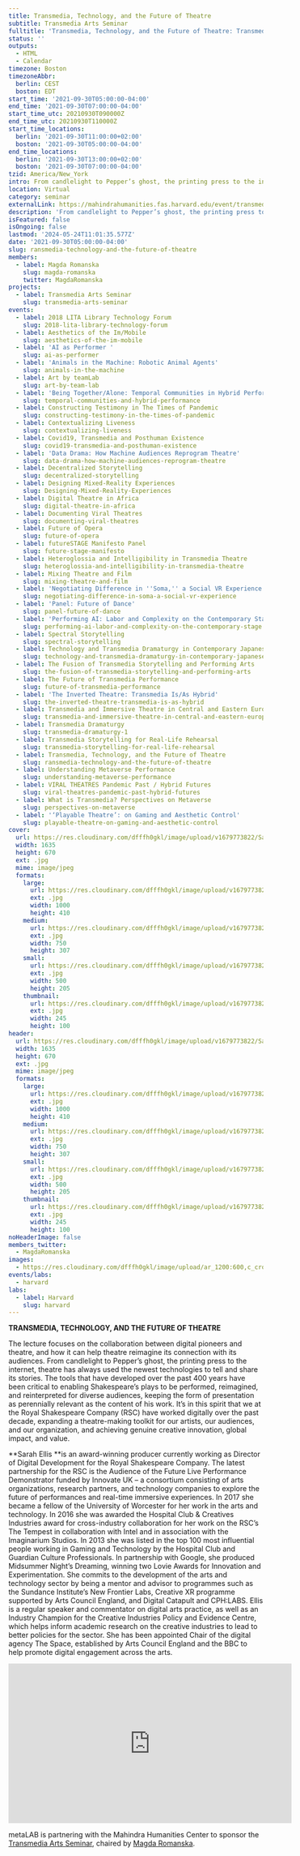 ```yaml
---
title: Transmedia, Technology, and the Future of Theatre
subtitle: Transmedia Arts Seminar
fulltitle: 'Transmedia, Technology, and the Future of Theatre: Transmedia Arts Seminar'
status: ''
outputs:
  - HTML
  - Calendar
timezone: Boston
timezoneAbbr:
  berlin: CEST
  boston: EDT
start_time: '2021-09-30T05:00:00-04:00'
end_time: '2021-09-30T07:00:00-04:00'
start_time_utc: 20210930T090000Z
end_time_utc: 20210930T110000Z
start_time_locations:
  berlin: '2021-09-30T11:00:00+02:00'
  boston: '2021-09-30T05:00:00-04:00'
end_time_locations:
  berlin: '2021-09-30T13:00:00+02:00'
  boston: '2021-09-30T07:00:00-04:00'
tzid: America/New_York
intro: From candlelight to Pepper’s ghost, the printing press to the internet, theatre has always used the newest technologies to tell and share its stories.
location: Virtual
category: seminar
externalLink: https://mahindrahumanities.fas.harvard.edu/event/transmedia-technology-and-future-theatre
description: 'From candlelight to Pepper’s ghost, the printing press to the internet, theatre has always used the newest technologies to tell and share its stories. '
isFeatured: false
isOngoing: false
lastmod: '2024-05-24T11:01:35.577Z'
date: '2021-09-30T05:00:00-04:00'
slug: ransmedia-technology-and-the-future-of-theatre
members:
  - label: Magda Romanska
    slug: magda-romanska
    twitter: MagdaRomanska
projects:
  - label: Transmedia Arts Seminar
    slug: transmedia-arts-seminar
events:
  - label: 2018 LITA Library Technology Forum
    slug: 2018-lita-library-technology-forum
  - label: Aesthetics of the Im/Mobile
    slug: aesthetics-of-the-im-mobile
  - label: 'AI as Performer '
    slug: ai-as-performer
  - label: 'Animals in the Machine: Robotic Animal Agents'
    slug: animals-in-the-machine
  - label: Art by teamLab
    slug: art-by-team-lab
  - label: 'Being Together/Alone: Temporal Communities in Hybrid Performances'
    slug: temporal-communities-and-hybrid-performance
  - label: Constructing Testimony in The Times of Pandemic
    slug: constructing-testimony-in-the-times-of-pandemic
  - label: Contextualizing Liveness
    slug: contextualizing-liveness
  - label: Covid19, Transmedia and Posthuman Existence
    slug: covid19-transmedia-and-posthuman-existence
  - label: 'Data Drama: How Machine Audiences Reprogram Theatre'
    slug: data-drama-how-machine-audiences-reprogram-theatre
  - label: Decentralized Storytelling
    slug: decentralized-storytelling
  - label: Designing Mixed-Reality Experiences
    slug: Designing-Mixed-Reality-Experiences
  - label: Digital Theatre in Africa
    slug: digital-theatre-in-africa
  - label: Documenting Viral Theatres
    slug: documenting-viral-theatres
  - label: Future of Opera
    slug: future-of-opera
  - label: futureSTAGE Manifesto Panel
    slug: future-stage-manifesto
  - label: Heteroglossia and Intelligibility in Transmedia Theatre
    slug: heteroglossia-and-intelligibility-in-transmedia-theatre
  - label: Mixing Theatre and Film
    slug: mixing-theatre-and-film
  - label: 'Negotiating Difference in ''Soma,'' a Social VR Experience '
    slug: negotiating-difference-in-soma-a-social-vr-experience
  - label: 'Panel: Future of Dance'
    slug: panel-future-of-dance
  - label: 'Performing AI: Labor and Complexity on the Contemporary Stage'
    slug: performing-ai-labor-and-complexity-on-the-contemporary-stage
  - label: Spectral Storytelling
    slug: spectral-storytelling
  - label: Technology and Transmedia Dramaturgy in Contemporary Japanese Performing Arts
    slug: technology-and-transmedia-dramaturgy-in-contemporary-japanese-performing-arts
  - label: The Fusion of Transmedia Storytelling and Performing Arts
    slug: the-fusion-of-transmedia-storytelling-and-performing-arts
  - label: The Future of Transmedia Performance
    slug: future-of-transmedia-performance
  - label: 'The Inverted Theatre: Transmedia Is/As Hybrid'
    slug: the-inverted-theatre-transmedia-is-as-hybrid
  - label: Transmedia and Immersive Theatre in Central and Eastern Europe
    slug: transmedia-and-immersive-theatre-in-central-and-eastern-europe
  - label: Transmedia Dramaturgy
    slug: transmedia-dramaturgy-1
  - label: Transmedia Storytelling for Real-Life Rehearsal
    slug: transmedia-storytelling-for-real-life-rehearsal
  - label: Transmedia, Technology, and the Future of Theatre
    slug: ransmedia-technology-and-the-future-of-theatre
  - label: Understanding Metaverse Performance
    slug: understanding-metaverse-performance
  - label: VIRAL THEATRES Pandemic Past / Hybrid Futures
    slug: viral-theatres-pandemic-past-hybrid-futures
  - label: What is Transmedia? Perspectives on Metaverse
    slug: perspectives-on-metaverse
  - label: '‘Playable Theatre’: on Gaming and Aesthetic Control'
    slug: playable-theatre-on-gaming-and-aesthetic-control
cover:
  url: https://res.cloudinary.com/dfffh0gkl/image/upload/v1679773822/Sarah_Ellis_bw_cff5820f53.jpg
  width: 1635
  height: 670
  ext: .jpg
  mime: image/jpeg
  formats:
    large:
      url: https://res.cloudinary.com/dfffh0gkl/image/upload/v1679773823/large_Sarah_Ellis_bw_cff5820f53.jpg
      ext: .jpg
      width: 1000
      height: 410
    medium:
      url: https://res.cloudinary.com/dfffh0gkl/image/upload/v1679773824/medium_Sarah_Ellis_bw_cff5820f53.jpg
      ext: .jpg
      width: 750
      height: 307
    small:
      url: https://res.cloudinary.com/dfffh0gkl/image/upload/v1679773824/small_Sarah_Ellis_bw_cff5820f53.jpg
      ext: .jpg
      width: 500
      height: 205
    thumbnail:
      url: https://res.cloudinary.com/dfffh0gkl/image/upload/v1679773823/thumbnail_Sarah_Ellis_bw_cff5820f53.jpg
      ext: .jpg
      width: 245
      height: 100
header:
  url: https://res.cloudinary.com/dfffh0gkl/image/upload/v1679773822/Sarah_Ellis_bw_cff5820f53.jpg
  width: 1635
  height: 670
  ext: .jpg
  mime: image/jpeg
  formats:
    large:
      url: https://res.cloudinary.com/dfffh0gkl/image/upload/v1679773823/large_Sarah_Ellis_bw_cff5820f53.jpg
      ext: .jpg
      width: 1000
      height: 410
    medium:
      url: https://res.cloudinary.com/dfffh0gkl/image/upload/v1679773824/medium_Sarah_Ellis_bw_cff5820f53.jpg
      ext: .jpg
      width: 750
      height: 307
    small:
      url: https://res.cloudinary.com/dfffh0gkl/image/upload/v1679773824/small_Sarah_Ellis_bw_cff5820f53.jpg
      ext: .jpg
      width: 500
      height: 205
    thumbnail:
      url: https://res.cloudinary.com/dfffh0gkl/image/upload/v1679773823/thumbnail_Sarah_Ellis_bw_cff5820f53.jpg
      ext: .jpg
      width: 245
      height: 100
noHeaderImage: false
members_twitter:
  - MagdaRomanska
images:
  - https://res.cloudinary.com/dfffh0gkl/image/upload/ar_1200:600,c_crop/c_limit,h_1200,w_600/v1679773822/Sarah_Ellis_bw_cff5820f53.jpg
events/labs:
  - harvard
labs:
  - label: Harvard
    slug: harvard
---
```

**TRANSMEDIA, TECHNOLOGY, AND THE FUTURE OF THEATRE**

The lecture focuses on the collaboration between digital pioneers and theatre, and how it can help theatre reimagine its connection with its audiences. From candlelight to Pepper’s ghost, the printing press to the internet, theatre has always used the newest technologies to tell and share its stories. The tools that have developed over the past 400 years have been critical to enabling Shakespeare’s plays to be performed, reimagined, and reinterpreted for diverse audiences, keeping the form of presentation as perennially relevant as the content of his work. It’s in this spirit that we at the Royal Shakespeare Company (RSC) have worked digitally over the past decade, expanding a theatre-making toolkit for our artists, our audiences, and our organization, and achieving genuine creative innovation, global impact, and value.

**Sarah Ellis **is an award-winning producer currently working as Director of Digital Development for the Royal Shakespeare Company. The latest partnership for the RSC is the Audience of the Future Live Performance Demonstrator funded by Innovate UK – a consortium consisting of arts organizations, research partners, and technology companies to explore the future of performances and real-time immersive experiences. In 2017 she became a fellow of the University of Worcester for her work in the arts and technology. In 2016 she was awarded the Hospital Club & Creatives Industries award for cross-industry collaboration for her work on the RSC’s The Tempest in collaboration with Intel and in association with the Imaginarium Studios. In 2013 she was listed in the top 100 most influential people working in Gaming and Technology by the Hospital Club and Guardian Culture Professionals. In partnership with Google, she produced Midsummer Night’s Dreaming, winning two Lovie Awards for Innovation and Experimentation. She commits to the development of the arts and technology sector by being a mentor and advisor to programmes such as the Sundance Institute’s New Frontier Labs, Creative XR programme supported by Arts Council England, and Digital Catapult and CPH:LABS. Ellis is a regular speaker and commentator on digital arts practice, as well as an Industry Champion for the Creative Industries Policy and Evidence Centre, which helps inform academic research on the creative industries to lead to better policies for the sector. She has been appointed Chair of the digital agency The Space, established by Arts Council England and the BBC to help promote digital engagement across the arts.

<iframe width="560" height="315" src="https://www.youtube.com/embed/Lxxy9pTwHpo" title="YouTube video player" frameborder="0" allow="accelerometer; autoplay; clipboard-write; encrypted-media; gyroscope; picture-in-picture; web-share" allowfullscreen></iframe>

metaLAB is partnering with the Mahindra Humanities Center to sponsor the [Transmedia Arts Seminar]( https://mlml.io/p/transmedia-arts-seminar/), chaired by [Magda Romanska]( https://mlml.io/m/magda-romanska/).
